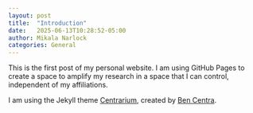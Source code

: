 ```yaml
---
layout: post
title:  "Introduction"
date:   2025-06-13T10:28:52-05:00
author: Mikala Narlock
categories: General
---
```


This is the first post of my personal website. I am using GitHub Pages to create a space to amplify my research in a space that I can control, independent of my affiliations.

I am using the Jekyll theme [Centrarium](https://github.com/bencentra/centrarium/archive/master.zip), created by [Ben Centra](https://bencentra.com/).
